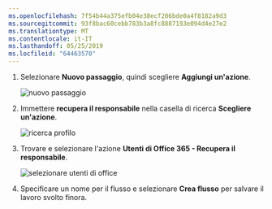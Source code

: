 ```yaml
---
ms.openlocfilehash: 7f54b44a375efb04e38ecf206bde0a4f8182a9d3
ms.sourcegitcommit: 93f8bac60cebb783b3a8fc8887193e094d4e27e2
ms.translationtype: MT
ms.contentlocale: it-IT
ms.lasthandoff: 05/25/2019
ms.locfileid: "64463570"
---
```

1. Selezionare **Nuovo passaggio**, quindi scegliere **Aggiungi un'azione**.
   
    ![nuovo passaggio](media/modern-approvals/select-sharepoint-add-action.png)
2. Immettere **recupera il responsabile** nella casella di ricerca **Scegliere un'azione**.
   
    ![ricerca profilo](media/modern-approvals/search-for-profile.png)
3. Trovare e selezionare l'azione **Utenti di Office 365 - Recupera il responsabile**.
   
    ![selezionare utenti di office](media/modern-approvals/select-my-profile.png)
4. Specificare un nome per il flusso e selezionare **Crea flusso** per salvare il lavoro svolto finora.

